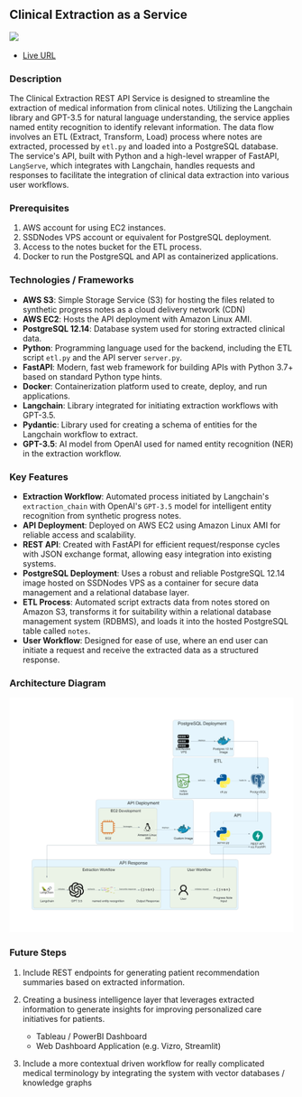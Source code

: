 ## Clinical Extraction as a Service

![](https://p131.p1.n0.cdn.zight.com/items/E0uJNmdr/d3dbe961-d5fe-4b48-b2af-1b3372ec16b9.jpeg?v=321e0f4c61f58a1940af2d216ca78ec8)

- [Live URL]()

### Description

The Clinical Extraction REST API Service is designed to streamline the extraction of medical information from clinical notes. Utilizing the Langchain library and GPT-3.5 for natural language understanding, the service applies named entity recognition to identify relevant information. The data flow involves an ETL (Extract, Transform, Load) process where notes are extracted, processed by `etl.py` and loaded into a PostgreSQL database. The service's API, built with Python and a high-level wrapper of FastAPI, `LangServe`,  which integrates with Langchain, handles requests and responses to facilitate the integration of clinical data extraction into various user workflows.

### Prerequisites

1. AWS account for using EC2 instances.
2. SSDNodes VPS account or equivalent for PostgreSQL deployment.
3. Access to the notes bucket for the ETL process.
4. Docker to run the PostgreSQL and API as containerized applications.

### Technologies / Frameworks

- **AWS S3**: Simple Storage Service (S3) for hosting the files related to synthetic progress notes as a cloud delivery network (CDN)
- **AWS EC2**: Hosts the API deployment with Amazon Linux AMI.
- **PostgreSQL 12.14**: Database system used for storing extracted clinical data.
- **Python**: Programming language used for the backend, including the ETL script `etl.py` and the API server `server.py`.
- **FastAPI**: Modern, fast web framework for building APIs with Python 3.7+ based on standard Python type hints.
- **Docker**: Containerization platform used to create, deploy, and run applications.
- **Langchain**: Library integrated for initiating extraction workflows with GPT-3.5.
- **Pydantic**: Library used for creating a schema of entities for the Langchain workflow to extract.
- **GPT-3.5**: AI model from OpenAI used for named entity recognition (NER) in the extraction workflow.

### Key Features

- **Extraction Workflow**: Automated process initiated by Langchain's `extraction_chain` with OpenAI's `GPT-3.5` model for intelligent entity recognition from synthetic progress notes.
- **API Deployment**: Deployed on AWS EC2 using Amazon Linux AMI for reliable access and scalability.
- **REST API**: Created with FastAPI for efficient request/response cycles with JSON exchange format, allowing easy integration into existing systems.
- **PostgreSQL Deployment**: Uses a robust and reliable PostgreSQL 12.14 image hosted on SSDNodes VPS as a container for secure data management and a relational database layer.
- **ETL Process**: Automated script extracts data from notes stored on Amazon S3, transforms it for suitability within a relational database management system (RDBMS), and loads it into the hosted PostgreSQL table called `notes`.
- **User Workflow**: Designed for ease of use, where an end user can initiate a request and receive the extracted data as a structured response.

### Architecture Diagram

![](./architectural_diagram/output/architecture_diagram.png)

### Future Steps

1. Include REST endpoints for generating patient recommendation summaries based on extracted information.

2. Creating a business intelligence layer that leverages extracted information to generate insights for improving personalized care initiatives for patients.
    - Tableau / PowerBI Dashboard
    - Web Dashboard Application (e.g. Vizro, Streamlit)

3. Include a more contextual driven workflow for really complicated medical terminology by integrating the system with vector databases / knowledge graphs

